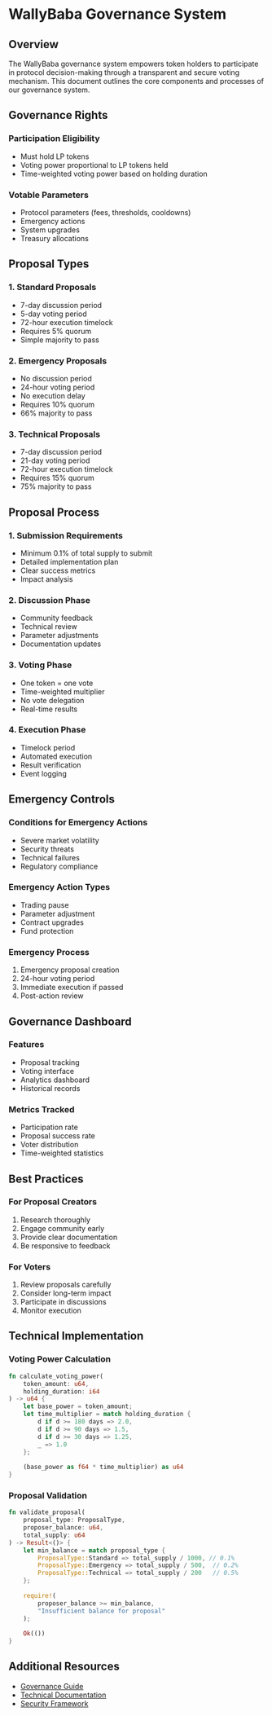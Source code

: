 # WallyBaba Governance System

## Overview

The WallyBaba governance system empowers token holders to participate in protocol decision-making through a transparent and secure voting mechanism. This document outlines the core components and processes of our governance system.

## Governance Rights

### Participation Eligibility
- Must hold LP tokens
- Voting power proportional to LP tokens held
- Time-weighted voting power based on holding duration

### Votable Parameters
- Protocol parameters (fees, thresholds, cooldowns)
- Emergency actions
- System upgrades
- Treasury allocations

## Proposal Types

### 1. Standard Proposals
- 7-day discussion period
- 5-day voting period
- 72-hour execution timelock
- Requires 5% quorum
- Simple majority to pass

### 2. Emergency Proposals
- No discussion period
- 24-hour voting period
- No execution delay
- Requires 10% quorum
- 66% majority to pass

### 3. Technical Proposals
- 7-day discussion period
- 21-day voting period
- 72-hour execution timelock
- Requires 15% quorum
- 75% majority to pass

## Proposal Process

### 1. Submission Requirements
- Minimum 0.1% of total supply to submit
- Detailed implementation plan
- Clear success metrics
- Impact analysis

### 2. Discussion Phase
- Community feedback
- Technical review
- Parameter adjustments
- Documentation updates

### 3. Voting Phase
- One token = one vote
- Time-weighted multiplier
- No vote delegation
- Real-time results

### 4. Execution Phase
- Timelock period
- Automated execution
- Result verification
- Event logging

## Emergency Controls

### Conditions for Emergency Actions
- Severe market volatility
- Security threats
- Technical failures
- Regulatory compliance

### Emergency Action Types
- Trading pause
- Parameter adjustment
- Contract upgrades
- Fund protection

### Emergency Process
1. Emergency proposal creation
2. 24-hour voting period
3. Immediate execution if passed
4. Post-action review

## Governance Dashboard

### Features
- Proposal tracking
- Voting interface
- Analytics dashboard
- Historical records

### Metrics Tracked
- Participation rate
- Proposal success rate
- Voter distribution
- Time-weighted statistics

## Best Practices

### For Proposal Creators
1. Research thoroughly
2. Engage community early
3. Provide clear documentation
4. Be responsive to feedback

### For Voters
1. Review proposals carefully
2. Consider long-term impact
3. Participate in discussions
4. Monitor execution

## Technical Implementation

### Voting Power Calculation
```rust
fn calculate_voting_power(
    token_amount: u64,
    holding_duration: i64
) -> u64 {
    let base_power = token_amount;
    let time_multiplier = match holding_duration {
        d if d >= 180 days => 2.0,
        d if d >= 90 days => 1.5,
        d if d >= 30 days => 1.25,
        _ => 1.0
    };
    
    (base_power as f64 * time_multiplier) as u64
}
```

### Proposal Validation
```rust
fn validate_proposal(
    proposal_type: ProposalType,
    proposer_balance: u64,
    total_supply: u64
) -> Result<()> {
    let min_balance = match proposal_type {
        ProposalType::Standard => total_supply / 1000, // 0.1%
        ProposalType::Emergency => total_supply / 500,  // 0.2%
        ProposalType::Technical => total_supply / 200   // 0.5%
    };
    
    require!(
        proposer_balance >= min_balance,
        "Insufficient balance for proposal"
    );
    
    Ok(())
}
```

## Additional Resources
- [Governance Guide](../guides/governance-participation.md)
- [Technical Documentation](../WALIBABA_Technical_Whitepaper.md)
- [Security Framework](../security/README.md) 